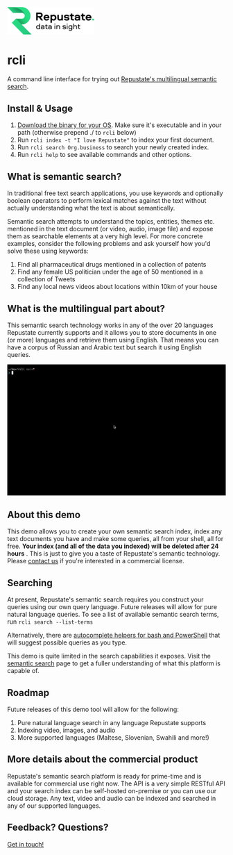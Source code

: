 <img src=logo-repustate-dark.svg width=200>

# rcli

A command line interface for trying out [Repustate's multilingual semantic search](https://www.repustate.com/semantic-search/). 

## Install & Usage

1. [Download the binary for your OS](https://github.com/repustate/rcli/releases/). Make sure it's executable and in your path (otherwise prepend ./ to `rcli` below)
2. Run `rcli index -t "I love Repustate"` to index your first document.
3. Run `rcli search Org.business` to search your newly created index.
4. Run `rcli help` to see available commands and other options.

## What is semantic search?

In traditional free text search applications, you use keywords and optionally
boolean operators to perform lexical matches against the text without actually
understanding what the text is about semantically. 

Semantic search attempts to understand the topics, entities, themes etc.
mentioned in the text document (or video, audio, image file) and expose them as
searchable elements at a very high level. For more concrete examples, consider
the following problems and ask yourself how you'd solve these using keywords:

1. Find all pharmaceutical drugs mentioned in a collection of patents
2. Find any female US politician under the age of 50 mentioned in a collection of Tweets
3. Find any local news videos about locations within 10km of your house

## What is the multilingual part about?

This semantic search technology works in any of the over 20 languages Repustate
currently supports and it allows you to store documents in one (or more)
languages and retrieve them using English. That means you can have a corpus of
Russian and Arabic text but search it using English queries.

![](rcli.gif)

## About this demo

This demo allows you to create your own semantic search index, index any text
documents you have and make some queries, all from your shell, all for free.
**Your index (and all of the data you indexed) will be deleted after 24 hours**
. This is just to give you a taste of Repustate's semantic technology. Please
[contact us](https://www.repustate.com/contact/) if you're interested in a
commercial license.

## Searching

At present, Repustate's semantic search requires you construct your queries
using our own query language. Future releases will allow for pure natural
language queries. To see a list of available semantic search terms, run `rcli search --list-terms`

Alternatively, there are [autocomplete helpers for bash and PowerShell](completions/) that will
suggest possible queries as you type.

This demo is quite limited in the search capabilities it exposes. Visit the
[semantic search](https://www.repustate.com/semantic-search/) page to get a
fuller understanding of what this platform is capable of.

## Roadmap

Future releases of this demo tool will allow for the following:

1. Pure natural language search in any language Repustate supports
2. Indexing video, images, and audio
3. More supported languages (Maltese, Slovenian, Swahili and more!)

## More details about the commercial product

Repustate's semantic search platform is ready for prime-time and is available
for commercial use right now. The API is a very simple RESTful API and your
search index can be self-hosted on-premise or you can use our cloud storage.
Any text, video and audio can be indexed and searched in any of our supported
languages.

## Feedback? Questions?

[Get in touch!](https://www.repustate.com) 
